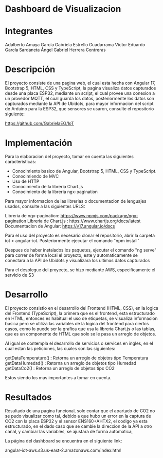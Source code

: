 # Dashboard de Visualizacion

# Integrantes
Adalberto Amaya García
Gabriela Estrello Guadarrama
Victor Eduardo García Sardaneta
Ángel Gabriel Herrera Contreras


# Descripción
El proyecto consiste de una pagina web, el cual esta hecha con Angular 17, Bootstrap 5, HTML, CSS y TypeScript, la pagina visualiza datos capturados desde una placa ESP32, mediante un script, el cual provee una conexion a un provedor MQTT, el cual guarda los datos,
posteriormente los datos son capturados mediante la API de Ubidots, para mayor informacion del script de Arduino para la ESP32, que sensores se usaron, consulte el repositorio siguiente:

https://github.com/GabrielaEG/IoT

# Implementación
Para la elaboracion del proyecto, tomar en cuenta las siguientes caracteristicas:
  * Conocimiento basico de Angular, Bootstrap 5, HTML, CSS y TypeScript.
  * Conocimiendo de MVC
  * Uso de HTTP
  * Conocimiento de la libreria Chart.js
  * Conocimiento de la libreria ngx-pagination

Para mayor informacion de las librerias o documentacion de lenguajes usados, consulte a las siguientes URLS:

Libreria de ngx-pagination: https://www.npmjs.com/package/ngx-pagination
Libreria de Chart.js : https://www.chartjs.org/docs/latest
Documentacion de Angular: https://v17.angular.io/docs

Para el uso del proyecto es necesario clonar el repositorio, abrir la carpeta iot > angular-iot.
Posteriormente ejecutar el comando "npm install"

Despues de haber instalados los paquetes, ejecutar el comando "ng serve" para correr de forma local el proyecto, este y automaticamente se conectara a la API de Ubidots y visualizara los ultimos datos capturados


Para el desplegue del proyecto, se hizo mediante AWS, especificamente el servicio de S3

# Desarrollo
El proyecto consistio en el desarrollo del Frontend (HTML, CSS), en la logica del Frontend (TypeScript), la primera que es el frontend, esta estructurado en HTML, entonces es habitual el uso de etiquetas, se visualiza informacion basica
pero se utiliza las variables de la logica del frontend para ciertos casos, como lo puede ser la grafica que usa la libreria Chart.js o las tablas, que es un componente de HTML que solo se le pasa un arreglo de objetos.

Al igual se contempla el desarrollo de servicios o services en ingles, en el cual estan las peticiones, las cuales son las siguientes:

getDataTemperature() : Retorna un arreglo de objetos tipo Temperatura
getDataHumedad() : Retorna un arreglo de objetos tipo Humedad
getDataCo2() : Retorna un arreglo de objetos tipo CO2

Estos siendo los mas importantes a tomar en cuenta.

# Resultados 

Resultado de una pagina funcional, solo contar que el apartado de CO2 no se pudo visualizar como tal, debido a que hubo un error en la captura de CO2 con la placa ESP32 y el sensor ENS160+AHTX2, el codigo ya esta estructurado, en el dado caso que 
se cambie la direccion de la API a otro canal, y cambiar las variables, se ajustara de forma automatica, 

La página del dashboard se encuentra en el siguiente link:
 
angular-iot-aws.s3.us-east-2.amazonaws.com/index.html
